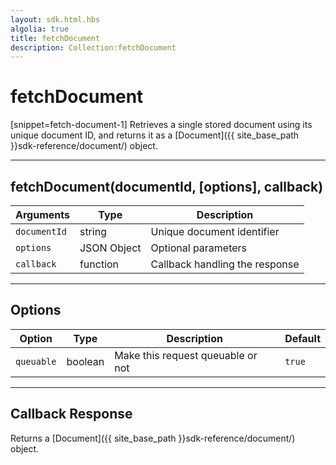 ```yaml
---
layout: sdk.html.hbs
algolia: true
title: fetchDocument
description: Collection:fetchDocument
---
```

  

# fetchDocument

[snippet=fetch-document-1]
Retrieves a single stored document using its unique document ID, and returns it as a [Document]({{ site_base_path }}sdk-reference/document/) object.

---

## fetchDocument(documentId, [options], callback)

| Arguments | Type | Description |
|---------------|---------|----------------------------------------|
| ``documentId`` | string | Unique document identifier |
| ``options`` | JSON Object | Optional parameters |
| ``callback`` | function | Callback handling the response |

---

## Options

| Option | Type | Description | Default |
|---------------|---------|----------------------------------------|---------|
| ``queuable`` | boolean | Make this request queuable or not  | ``true`` |

---

## Callback Response

Returns a [Document]({{ site_base_path }}sdk-reference/document/) object.
